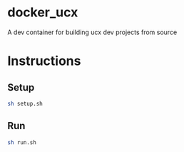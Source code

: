 # docker_ucx
A dev container for building ucx dev projects from source

# Instructions
##  Setup 
```bash
sh setup.sh
```

## Run

```bash
sh run.sh
```
